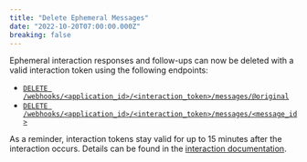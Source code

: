 ```yaml
---
title: "Delete Ephemeral Messages"
date: "2022-10-20T07:00:00.000Z"
breaking: false
---
```


Ephemeral interaction responses and follow-ups can now be deleted with a valid interaction token using the following endpoints:

* [`DELETE /webhooks/<application_id>/<interaction_token>/messages/@original`](#DOCS_INTERACTIONS_RECEIVING_AND_RESPONDING/delete-original-interaction-response)
* [`DELETE /webhooks/<application_id>/<interaction_token>/messages/<message_id>`](#DOCS_INTERACTIONS_RECEIVING_AND_RESPONDING/delete-followup-message)

As a reminder, interaction tokens stay valid for up to 15 minutes after the interaction occurs. Details can be found in the [interaction documentation](#DOCS_INTERACTIONS_RECEIVING_AND_RESPONDING).
